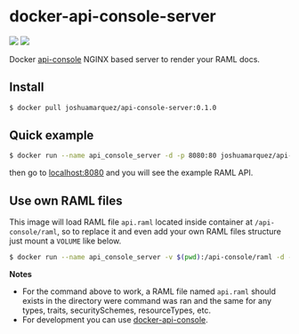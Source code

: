 # docker-api-console-server
[![](https://images.microbadger.com/badges/version/joshuamarquez/api-console-server:0.1.0.svg)](https://microbadger.com/images/joshuamarquez/api-console-server:0.1.0 "Get your own version badge on microbadger.com") [![](https://images.microbadger.com/badges/image/joshuamarquez/api-console-server:0.1.0.svg)](https://microbadger.com/images/joshuamarquez/api-console-server:0.1.0 "Get your own image badge on microbadger.com")

Docker [api-console](https://github.com/mulesoft/api-console) NGINX based server to render your RAML docs.

## Install

```bash
$ docker pull joshuamarquez/api-console-server:0.1.0
```

## Quick example

```bash
$ docker run --name api_console_server -d -p 8080:80 joshuamarquez/api-console-server
```
then go to [localhost:8080](http://localhost:8080) and you will see the example RAML API.

## Use own RAML files

This image will load RAML file `api.raml` located inside container at `/api-console/raml`, so to
replace it and even add your own RAML files structure just mount a `VOLUME` like below.

```bash
$ docker run --name api_console_server -v $(pwd):/api-console/raml -d -p 8080:80 joshuamarquez/api-console-server
```

**Notes**

*   For the command above to work, a RAML file named `api.raml` should exists in the directory were command was ran and the same for any types, traits, securitySchemes, resourceTypes, etc.
*   For development you can use [docker-api-console](https://github.com/joshuamarquez/docker-api-console).
